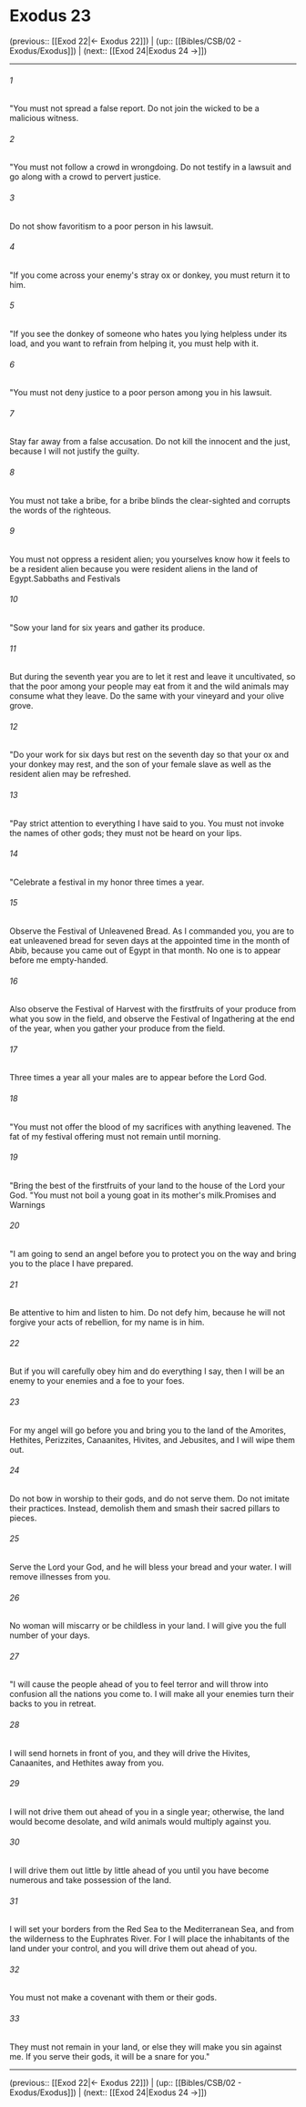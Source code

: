 # Exodus 23

(previous:: [[Exod 22|← Exodus 22]]) | (up:: [[Bibles/CSB/02 - Exodus/Exodus]]) | (next:: [[Exod 24|Exodus 24 →]])

***


###### 1 
"You must not spread a false report. Do not join the wicked to be a malicious witness. 

###### 2 
"You must not follow a crowd in wrongdoing. Do not testify in a lawsuit and go along with a crowd to pervert justice. 

###### 3 
Do not show favoritism to a poor person in his lawsuit. 

###### 4 
"If you come across your enemy's stray ox or donkey, you must return it to him. 

###### 5 
"If you see the donkey of someone who hates you lying helpless under its load, and you want to refrain from helping it, you must help with it. 

###### 6 
"You must not deny justice to a poor person among you in his lawsuit. 

###### 7 
Stay far away from a false accusation. Do not kill the innocent and the just, because I will not justify the guilty. 

###### 8 
You must not take a bribe, for a bribe blinds the clear-sighted and corrupts the words of the righteous. 

###### 9 
You must not oppress a resident alien; you yourselves know how it feels to be a resident alien because you were resident aliens in the land of Egypt.Sabbaths and Festivals 

###### 10 
"Sow your land for six years and gather its produce. 

###### 11 
But during the seventh year you are to let it rest and leave it uncultivated, so that the poor among your people may eat from it and the wild animals may consume what they leave. Do the same with your vineyard and your olive grove. 

###### 12 
"Do your work for six days but rest on the seventh day so that your ox and your donkey may rest, and the son of your female slave as well as the resident alien may be refreshed. 

###### 13 
"Pay strict attention to everything I have said to you. You must not invoke the names of other gods; they must not be heard on your lips. 

###### 14 
"Celebrate a festival in my honor three times a year. 

###### 15 
Observe the Festival of Unleavened Bread. As I commanded you, you are to eat unleavened bread for seven days at the appointed time in the month of Abib, because you came out of Egypt in that month. No one is to appear before me empty-handed. 

###### 16 
Also observe the Festival of Harvest with the firstfruits of your produce from what you sow in the field, and observe the Festival of Ingathering at the end of the year, when you gather your produce from the field. 

###### 17 
Three times a year all your males are to appear before the Lord God. 

###### 18 
"You must not offer the blood of my sacrifices with anything leavened. The fat of my festival offering must not remain until morning. 

###### 19 
"Bring the best of the firstfruits of your land to the house of the Lord your God. "You must not boil a young goat in its mother's milk.Promises and Warnings 

###### 20 
"I am going to send an angel before you to protect you on the way and bring you to the place I have prepared. 

###### 21 
Be attentive to him and listen to him. Do not defy him, because he will not forgive your acts of rebellion, for my name is in him. 

###### 22 
But if you will carefully obey him and do everything I say, then I will be an enemy to your enemies and a foe to your foes. 

###### 23 
For my angel will go before you and bring you to the land of the Amorites, Hethites, Perizzites, Canaanites, Hivites, and Jebusites, and I will wipe them out. 

###### 24 
Do not bow in worship to their gods, and do not serve them. Do not imitate their practices. Instead, demolish them and smash their sacred pillars to pieces. 

###### 25 
Serve the Lord your God, and he will bless your bread and your water. I will remove illnesses from you. 

###### 26 
No woman will miscarry or be childless in your land. I will give you the full number of your days. 

###### 27 
"I will cause the people ahead of you to feel terror and will throw into confusion all the nations you come to. I will make all your enemies turn their backs to you in retreat. 

###### 28 
I will send hornets in front of you, and they will drive the Hivites, Canaanites, and Hethites away from you. 

###### 29 
I will not drive them out ahead of you in a single year; otherwise, the land would become desolate, and wild animals would multiply against you. 

###### 30 
I will drive them out little by little ahead of you until you have become numerous and take possession of the land. 

###### 31 
I will set your borders from the Red Sea to the Mediterranean Sea, and from the wilderness to the Euphrates River. For I will place the inhabitants of the land under your control, and you will drive them out ahead of you. 

###### 32 
You must not make a covenant with them or their gods. 

###### 33 
They must not remain in your land, or else they will make you sin against me. If you serve their gods, it will be a snare for you."

***

(previous:: [[Exod 22|← Exodus 22]]) | (up:: [[Bibles/CSB/02 - Exodus/Exodus]]) | (next:: [[Exod 24|Exodus 24 →]])
